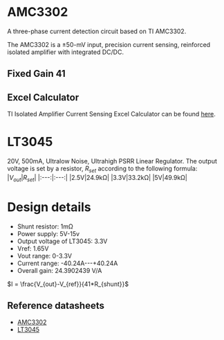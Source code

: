 # AMC3302
A three-phase current detection circuit based on TI AMC3302.

The AMC3302 is a ±50-mV input, precision current sensing, reinforced isolated amplifier with integrated DC/DC.
## Fixed Gain 41
## Excel Calculator
TI Isolated Amplifier Current Sensing Excel Calculator can be found [here](https://www.ti.com/tool/download/SBAR020).
# LT3045
20V, 500mA, Ultralow Noise, 
Ultrahigh PSRR Linear Regulator.
The output voltage is set by a resistor, $R_{set}$ according to the following formula:
|$V_{out}$|$R_{set}$|
|:---:|:---:|
|2.5V|24.9kΩ|
|3.3V|33.2kΩ|
|5V|49.9kΩ|


# Design details
- Shunt resistor:    1mΩ
- Power supply:  5V-15v
- Output voltage of LT3045: 3.3V
- Vref: 1.65V
- Vout range: 0-3.3V
- Current range: -40.24A---+40.24A
- Overall gain: 24.3902439 V/A


$I = \frac{V_{out}-V_{ref}}{41*R_{shunt}}$

## Reference datasheets
- [AMC3302](https://www.ti.com/product/AMC3302)
- [LT3045](https://www.analog.com/media/en/technical-documentation/data-sheets/3045fa.pdf)